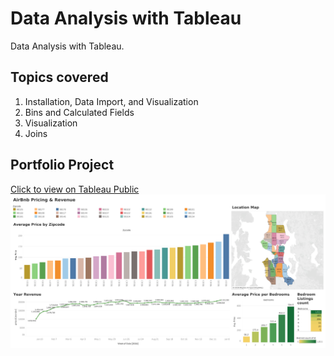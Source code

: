 # Data Analysis with Tableau
Data Analysis with Tableau.

## Topics covered
1. Installation, Data Import, and Visualization
2. Bins and Calculated Fields
3. Visualization
4. Joins

## Portfolio Project
[Click to view on Tableau Public](https://public.tableau.com/views/AirBnbAnalysis_17235107473110/AirBnbPricingRevenue?:language=en-US&:sid=&:redirect=auth&:display_count=n&:origin=viz_share_link)
![Tableau Dashboard](https://github.com/gloryodeyemi/Data_Analysis_Bootcamp/blob/main/Tableau/AirBnb%20Pricing%20%26%20Revenue.png)